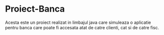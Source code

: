 # Proiect-Banca

Acesta este un proiect realizat in limbajul java care simuleaza o aplicatie pentru banca care poate fi accesata atat de catre clienti, cat si de catre fisc.
